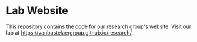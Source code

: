 # Lab Website

This repository contains the code for our research group's website.
Visit our lab at https://vanbastelaergroup.github.io/research/.
